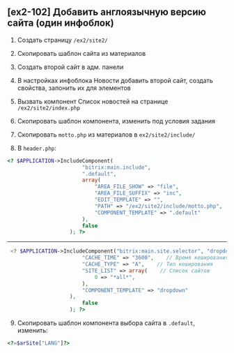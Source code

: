## [ex2-102] Добавить англоязычную версию сайта (один инфоблок)

1. Создать страницу `/ex2/site2/`


2. Скопировать шаблон сайта из материалов


3. Создать второй сайт в адм. панели


4. В настройках инфоблока Новости добавить второй сайт, создать свойства, запонить их для элементов


5.  Вызвать компонент Список новостей на странице `/ex2/site2/index.php`


6. Скопировать шаблон компонента, изменить под условия задания


7. Скопировать `motto.php` из материалов в `ex2/site2/include/`


8. В `header.php`: 

```php
<? $APPLICATION->IncludeComponent(
                        "bitrix:main.include",
                        ".default",
                        array(
                            "AREA_FILE_SHOW" => "file",
                            "AREA_FILE_SUFFIX" => "inc",
                            "EDIT_TEMPLATE" => "",
                            "PATH" => "/ex2/site2/include/motto.php",
                            "COMPONENT_TEMPLATE" => ".default"
                        ),
                        false
                    ); ?>
```
---
```php
 <? $APPLICATION->IncludeComponent("bitrix:main.site.selector", "dropdown2", array(
                        "CACHE_TIME" => "3600",    // Время кеширования (сек.)
                        "CACHE_TYPE" => "A",    // Тип кеширования
                        "SITE_LIST" => array(    // Список сайтов
                            0 => "*all*",
                        ),
                        "COMPONENT_TEMPLATE" => "dropdown"
                    ),
                        false
                    ); ?>
```

9. Скопировать шаблон компонента выбора сайта в `.default`, изменить: 

```php
<?=$arSite["LANG"]?>
```